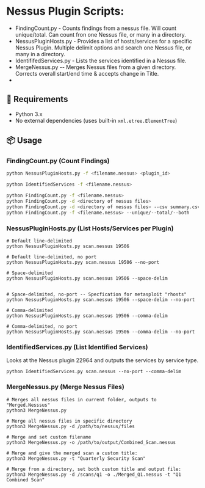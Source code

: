 # Nessus Plugin Scripts:

- FindingCount.py - Counts findings from a nessus file.  Will count unique/total.  Can count fron one Nessus file, or many in a directory.
- NessusPluginHosts.py - Provides a list of hosts/services for a specific Nessus Plugin.  Multiple delimit options and search one Nessus file, or many in a directory.
- IdentififedServices.py - Lists the services identified in a Nessus file.
- MergeNessus.py -- Merges Nessus files from a given directory. Corrects overall start/end time & accepts change in Title.
- 
## 🧰 Requirements

- Python 3.x
- No external dependencies (uses built-in `xml.etree.ElementTree`)

## 📦 Usage

### FindingCount.py (Count Findings)

```bash
python NessusPluginHosts.py -f <filename.nessus> <plugin_id>

python IdentifiedServices -f <filename.nessus>

python FindingCount.py -f <filename.nessus>
python FindingCount.py -d <directory of nessus files>
python FindingCount.py -d <directory of nessus files> --csv summary.csv
python FindingCount.py -f <filename.nessus> --unique/--total/--both

```


### NessusPluginHosts.py (List Hosts/Services per Plugin)

 
```
# Default line-delimited
python NessusPluginHosts.py scan.nessus 19506

# Default line-delimited, no port
python NessusPluginHosts.pyy scan.nessus 19506 --no-port

# Space-delimited
python NessusPluginHosts.py scan.nessus 19506 --space-delim


# Space-delimited, no-port -- Specfication for metasploit "rhosts"
python NessusPluginHosts.py scan.nessus 19506 --space-delim --no-port

# Comma-delimited
python NessusPluginHosts.py scan.nessus 19506 --comma-delim

# Comma-delimited, no port
python NessusPluginHosts.py scan.nessus 19506 --comma-delim --no-port
```

### IdentifiedServices.py (List Identified Services)
Looks at the Nessus plugin 22964 and outputs the services by service type.

```
python IdentifiedServices.py scan.nessus --no-port --comma-delim
```

### MergeNessus.py (Merge Nessus Files)

```
# Merges all nessus files in current folder, outputs to "Merged.Nesssus"
python3 MergeNessus.py

# Merge all nessus files in specific directory
python3 MergeNessus.py -d /path/to/nessus/files

# Merge and set custom filename
python3 MergeNessus.py -o /path/to/output/Combined_Scan.nessus

# Merge and give the merged scan a custom title:
python3 MergeNessus.py -t "Quarterly Security Scan"

# Merge from a directory, set both custom title and output file:
python3 MergeNessus.py -d /scans/q1 -o ./Merged_Q1.nessus -t "Q1 Combined Scan"
```








```



